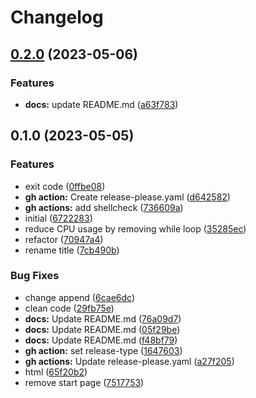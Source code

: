 # Changelog

## [0.2.0](https://www.github.com/chornberger-c2c/kino/compare/v0.1.0...v0.2.0) (2023-05-06)


### Features

* **docs:** update README.md ([a63f783](https://www.github.com/chornberger-c2c/kino/commit/a63f7832f88e5c1dda815da727a97b20f4bcca75))

## 0.1.0 (2023-05-05)


### Features

* exit code ([0ffbe08](https://www.github.com/chornberger-c2c/kino/commit/0ffbe083aa3edc95d297075146c5951c53ecb804))
* **gh action:** Create release-please.yaml ([d642582](https://www.github.com/chornberger-c2c/kino/commit/d6425826e0329058664703e5be581180429af0f6))
* **gh actions:** add shellcheck ([736609a](https://www.github.com/chornberger-c2c/kino/commit/736609a089ccb39a471b87c198857ac35d5f4660))
* initial ([6722283](https://www.github.com/chornberger-c2c/kino/commit/6722283295c5252f4478fe0b6e41024dc52a79af))
* reduce CPU usage by removing while loop ([35285ec](https://www.github.com/chornberger-c2c/kino/commit/35285ec4e54e0390271d4d24f6f0de562cd84808))
* refactor ([70947a4](https://www.github.com/chornberger-c2c/kino/commit/70947a4e0e7cce457a43f2cdfb25dfd5bf993f87))
* rename title ([7cb490b](https://www.github.com/chornberger-c2c/kino/commit/7cb490bbea55d2603b5d817313a1169831a60117))


### Bug Fixes

* change append ([6cae6dc](https://www.github.com/chornberger-c2c/kino/commit/6cae6dc4219e72dfee6474e557110a12f0215d44))
* clean code ([29fb75e](https://www.github.com/chornberger-c2c/kino/commit/29fb75eb8234981501bbf350df55b1fe296bbee7))
* **docs:** Update README.md ([76a09d7](https://www.github.com/chornberger-c2c/kino/commit/76a09d75acb701c0da7ff4711fcdd1f9d0dc7c66))
* **docs:** Update README.md ([05f29be](https://www.github.com/chornberger-c2c/kino/commit/05f29be85832d666fe9a88aa14a81e335747002a))
* **docs:** Update README.md ([f48bf79](https://www.github.com/chornberger-c2c/kino/commit/f48bf799b5e99b69564c16aac30cb5813510fb8a))
* **gh action:** set release-type ([1647603](https://www.github.com/chornberger-c2c/kino/commit/16476033cad119799c3ecb54b2ee33def16a951d))
* **gh actions:** Update release-please.yaml ([a27f205](https://www.github.com/chornberger-c2c/kino/commit/a27f20540f31afee288777b1a5453b0c1539d539))
* html ([65f20b2](https://www.github.com/chornberger-c2c/kino/commit/65f20b2e39a87eb775a5b1ff209f1f739de08e6f))
* remove start page ([7517753](https://www.github.com/chornberger-c2c/kino/commit/7517753543119976048ba31a7bcf1a8fbcf0d755))
